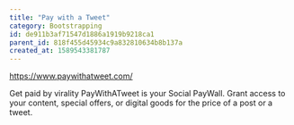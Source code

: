 ```yaml
---
title: "Pay with a Tweet"
category: Bootstrapping
id: de911b3af71547d1886a1919b9218ca1
parent_id: 818f455d45934c9a832810634b8b137a
created_at: 1589543381787
---
```


https://www.paywithatweet.com/

Get paid by virality
PayWithATweet is your Social PayWall. Grant access to your content, special offers, or digital goods for the price of a post or a tweet. 


                